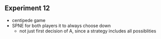 ## Experiment 12
- centipede game
- SPNE for both players it to always choose down
	- not just first decision of A, since a strategy includes all possiblities
